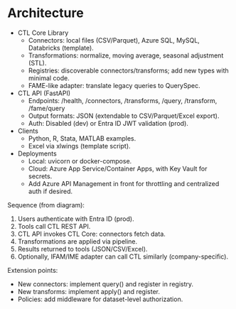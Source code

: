 # Architecture

- CTL Core Library
  - Connectors: local files (CSV/Parquet), Azure SQL, MySQL, Databricks (template).
  - Transformations: normalize, moving average, seasonal adjustment (STL).
  - Registries: discoverable connectors/transforms; add new types with minimal code.
  - FAME-like adapter: translate legacy queries to QuerySpec.
- CTL API (FastAPI)
  - Endpoints: /health, /connectors, /transforms, /query, /transform, /fame/query
  - Output formats: JSON (extendable to CSV/Parquet/Excel export).
  - Auth: Disabled (dev) or Entra ID JWT validation (prod).
- Clients
  - Python, R, Stata, MATLAB examples.
  - Excel via xlwings (template script).
- Deployments
  - Local: uvicorn or docker-compose.
  - Cloud: Azure App Service/Container Apps, with Key Vault for secrets.
  - Add Azure API Management in front for throttling and centralized auth if desired.

Sequence (from diagram):
1. Users authenticate with Entra ID (prod).
2. Tools call CTL REST API.
3. CTL API invokes CTL Core: connectors fetch data.
4. Transformations are applied via pipeline.
5. Results returned to tools (JSON/CSV/Excel).
6. Optionally, IFAM/IME adapter can call CTL similarly (company-specific).

Extension points:
- New connectors: implement query() and register in registry.
- New transforms: implement apply() and register.
- Policies: add middleware for dataset-level authorization.
